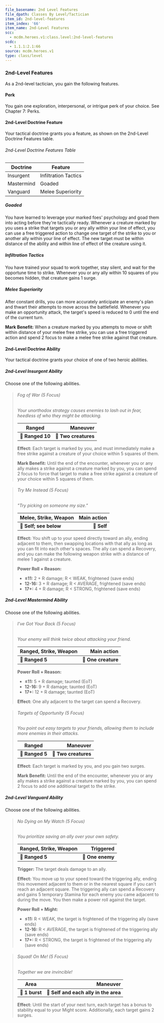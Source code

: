```yaml
---
file_basename: 2nd Level Features
file_dpath: Classes By Level/Tactician
item_id: 2nd-level-features
item_index: '66'
item_name: 2nd-Level Features
scc:
  - mcdm.heroes.v1:class.level:2nd-level-features
scdc:
  - 1.1.1:2.1:66
source: mcdm.heroes.v1
type: class/level
---
```


### 2nd-Level Features

As a 2nd-level tactician, you gain the following features.

#### Perk

You gain one exploration, interpersonal, or intrigue perk of your choice. See Chapter 7: Perks.

#### 2nd-Level Doctrine Feature

Your tactical doctrine grants you a feature, as shown on the 2nd-Level Doctrine Features table.

###### 2nd-Level Doctrine Features Table

| Doctrine   | Feature              |
| ---------- | -------------------- |
| Insurgent  | Infiltration Tactics |
| Mastermind | Goaded               |
| Vanguard   | Melee Superiority    |

##### Goaded

You have learned to leverage your marked foes' psychology and goad them into acting before they're tactically ready. Whenever a creature marked by you uses a strike that targets you or any ally within your line of effect, you can use a free triggered action to change one target of the strike to you or another ally within your line of effect. The new target must be within distance of the ability and within line of effect of the creature using it.

##### Infiltration Tactics

You have trained your squad to work together, stay silent, and wait for the opportune time to strike. Whenever you or any ally within 10 squares of you becomes hidden, that creature gains 1 surge.

##### Melee Superiority

After constant drills, you can more accurately anticipate an enemy's plan and thwart their attempts to move across the battlefield. Whenever you make an opportunity attack, the target's speed is reduced to 0 until the end of the current turn.

**Mark Benefit:** When a creature marked by you attempts to move or shift within distance of your melee free strike, you can use a free triggered action and spend 2 focus to make a melee free strike against that creature.

#### 2nd-Level Doctrine Ability

Your tactical doctrine grants your choice of one of two heroic abilities.

##### 2nd-Level Insurgent Ability

Choose one of the following abilities.

<!-- -->
> ###### Fog of War (5 Focus)
>
> *Your unorthodox strategy causes enemies to lash out in fear, heedless of who they might be attacking.*
>
> | **Ranged**       |         **Maneuver** |
> | ---------------- | -------------------: |
> | **📏 Ranged 10** | **🎯 Two creatures** |
>
> **Effect:** Each target is marked by you, and must immediately make a free strike against a creature of your choice within 5 squares of them.
>
> **Mark Benefit:** Until the end of the encounter, whenever you or any ally makes a strike against a creature marked by you, you can spend 2 focus to force that target to make a free strike against a creature of your choice within 5 squares of them.

<!-- -->
> ###### Try Me Instead (5 Focus)
>
> *"Try picking on someone my size."*
>
> | **Melee, Strike, Weapon** | **Main action** |
> | ------------------------- | --------------: |
> | **📏 Self; see below**    |     **🎯 Self** |
>
> **Effect:** You shift up to your speed directly toward an ally, ending adjacent to them, then swapping locations with that ally as long as you can fit into each other's spaces. The ally can spend a Recovery, and you can make the following weapon strike with a distance of melee 1 against a creature.
>
> **Power Roll + Reason:**
>
> - **≤11:** 2 + R damage; R < WEAK, frightened (save ends)
> - **12-16:** 3 + R damage; R < AVERAGE, frightened (save ends)
> - **17+:** 4 + R damage; R < STRONG, frightened (save ends)

##### 2nd-Level Mastermind Ability

Choose one of the following abilities.

<!-- -->
> ###### I've Got Your Back (5 Focus)
>
> *Your enemy will think twice about attacking your friend.*
>
> | **Ranged, Strike, Weapon** |     **Main action** |
> | -------------------------- | ------------------: |
> | **📏 Ranged 5**            | **🎯 One creature** |
>
> **Power Roll + Reason:**
>
> - **≤11:** 5 + R damage; taunted (EoT)
> - **12-16:** 9 + R damage; taunted (EoT)
> - **17+:** 12 + R damage; taunted (EoT)
>
> **Effect:** One ally adjacent to the target can spend a Recovery.

<!-- -->
> ###### Targets of Opportunity (5 Focus)
>
> *You point out easy targets to your friends, allowing them to include more enemies in their attacks.*
>
> | **Ranged**      |         **Maneuver** |
> | --------------- | -------------------: |
> | **📏 Ranged 5** | **🎯 Two creatures** |
>
> **Effect:** Each target is marked by you, and you gain two surges.
>
> **Mark Benefit:** Until the end of the encounter, whenever you or any ally makes a strike against a creature marked by you, you can spend 2 focus to add one additional target to the strike.

##### 2nd-Level Vanguard Ability

Choose one of the following abilities.

<!-- -->
> ###### No Dying on My Watch (5 Focus)
>
> *You prioritize saving an ally over your own safety.*
>
> | **Ranged, Strike, Weapon** |    **Triggered** |
> | -------------------------- | ---------------: |
> | **📏 Ranged 5**            | **🎯 One enemy** |
>
> **Trigger:** The target deals damage to an ally.
>
> **Effect:** You move up to your speed toward the triggering ally, ending this movement adjacent to them or in the nearest square if you can't reach an adjacent square. The triggering ally can spend a Recovery and gains 5 temporary Stamina for each enemy you came adjacent to during the move. You then make a power roll against the target.
>
> **Power Roll + Might:**
>
> - **≤11:** R < WEAK, the target is frightened of the triggering ally (save ends)
> - **12-16:** R < AVERAGE, the target is frightened of the triggering ally (save ends)
> - **17+:** R < STRONG, the target is frightened of the triggering ally (save ends)

<!-- -->
> ###### Squad! On Me! (5 Focus)
>
> *Together we are invincible!*
>
> | **Area**       |                          **Maneuver** |
> | -------------- | ------------------------------------: |
> | **📏 1 burst** | **🎯 Self and each ally in the area** |
>
> **Effect:** Until the start of your next turn, each target has a bonus to stability equal to your Might score. Additionally, each target gains 2 surges.
